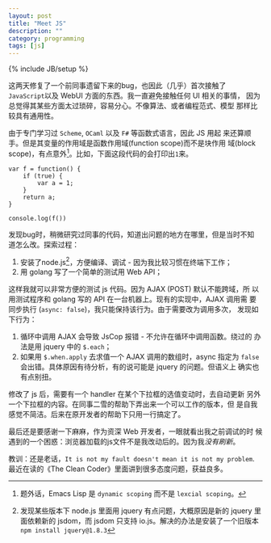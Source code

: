 ```yaml
---
layout: post
title: "Meet JS"
description: ""
category: programming
tags: [js]
---
```

{% include JB/setup %}

这两天修复了一个前同事遗留下来的bug，也因此（几乎）首次接触了
`JavaScript`以及 WebUI 方面的东西。我一直避免接触任何 UI 相关的事情，
因为总觉得其某些方面太过琐碎，容易分心。不像算法、或者编程范式、模型
那样比较具有通用性。

由于专门学习过 `Scheme`, `OCaml` 以及 `F#` 等函数式语言，因此 JS 用起
来还算顺手。但是其变量的作用域是函数作用域(function scope)而不是块作用
域(block scope)，有点意外[^1]。比如，下面这段代码的会打印出`1`来。

~~~
var f = function() {
    if (true) {
        var a = 1;
    }
    return a;
}

console.log(f())
~~~

发现bug时，稍微研究过同事的代码，知道出问题的地方在哪里，但是当时不知
道怎么改。探索过程：

1. 安装了node.js[^2]，方便编译、调试 - 因为我比较习惯在终端下工作；
2. 用 golang 写了一个简单的测试用 Web API；

这样我就可以非常方便的测试 js 代码。因为 AJAX (POST) 默认不能跨域，所
以用测试程序和 golang 写的 API 在一台机器上。现有的实现中，AJAX 调用需
要同步执行 (`async: false`)，我只能保持该行为。由于需要改为调用多次，
发现如下行为：

1. 循环中调用 AJAX 会导致 JsCop 报错 - 不允许在循环中调用函数。绕过的
办法是用 jquery 中的 `$.each`；
2. 如果用 `$.when.apply` 去求值一个 AJAX 调用的数组时，async 指定为
`false` 会出错。具体原因有待分析，有的说可能是 jquery 的问题。但语义上
确实也有点别扭。

修改了 js 后，需要有一个 handler 在某个下拉框的选值变动时，去自动更新
另外一个下拉框的内容。在同事二雪的帮助下弄出来一个可以工作的版本，但
是自我感觉不简洁。后来在原开发者的帮助下只用一行搞定了。

最后还是要感谢一下麻麻，作为资深 Web 开发者，一眼就看出我之前调试的时
候遇到的一个困惑：浏览器加载的js文件不是我改动后的。因为我*没有刷新*。

教训：还是老话，`It is not my fault doesn't mean it is not my
problem`. 最近在读的《The Clean Coder》里面讲到很多态度问题，获益良多。

[^1]: 题外话，Emacs Lisp 是 `dynamic scoping` 而不是 `lexcial scoping`。
[^2]: 发现某些版本下 node.js 里面用 jquery 有点问题，大概原因是新的 jquery 里面依赖新的 jsdom，而 jsdom 只支持 io.js。解决的办法是安装了一个旧版本 `npm install jquery@1.8.3`
